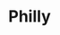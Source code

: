 ---
pid: mp6
title: Philly
location_transcription: City Hall
coordinates: "[-75.163022886251, 39.95253334162]"
zipcode: '19136'
gen_neighborhood: Northeast Philadelphia
neighborhood: Holmsburg
outside_phl: 
age: '32'
age_range: 30-39
instagram: 
image_file_name: mp_6.jpg
proposal_transcription: It shows the diversity of cultures + how the faces of all
  different historic civil rights leaders and community organizers in the city.
topic: Person,Human Rights,Social Justice,Unity
topic_summary: 0, 0, 0, 0, 0, 0
type: Other No Form
keywords_other: 
credit: Kathy
image_labels: 
twitter: 
facebook: 
permalink: "/monuments/mp6/"
layout: item-page
---